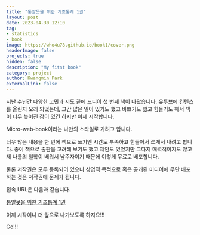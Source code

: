 ```yaml
---
title: "통알못을 위한 기초통계 1권"
layout: post
date: 2023-04-30 12:10
tag: 
- statistics
- book
image: https://who4u78.github.io/book1/cover.png
headerImage: false
projects: true
hidden: false 
description: "My fitst book"
category: project
author: Kwangmin Park
externalLink: false
---
```


지난 수년간 다양한 고민과 시도 끝에 드디어 첫 번째 책이 나왔습니다. 유투브에 컨텐츠를 올린지 오래 되었는데, 그간 많은 일이 있기도 했고 바쁘기도 했고 힘들기도 해서 책이 너무 늦어진 감이 있긴 하지만 이제 시작합니다. 

Micro-web-book이라는 나만의 스타일로 가려고 합니다.

너무 많은 내용을 한 번에 책으로 쓰기엔 시간도 부족하고 힘들어서 쪼개서 내려고 합니다. 종이 책으로 출판을 고려해 보기도 했고 제안도 있었지만 그다지 매력적이지도 않고 제 나름의 철학이 배워서 남주자이기 때문에 이렇게 무료로 배포합니다. 

물론 저작권은 모두 등록되어 있으니 상업적 목적으로 혹은 공개된 미디어에 무단 배포하는 것은 저작권에 문제가 됩니다.

접속 URL은 다음과 같습니다.

[통알못을 위한 기초통계 1권](https://who4u78.github.io/book1/)

이제 시작이니 더 앞으로 나가보도록 하지요!!!

Go!!!
